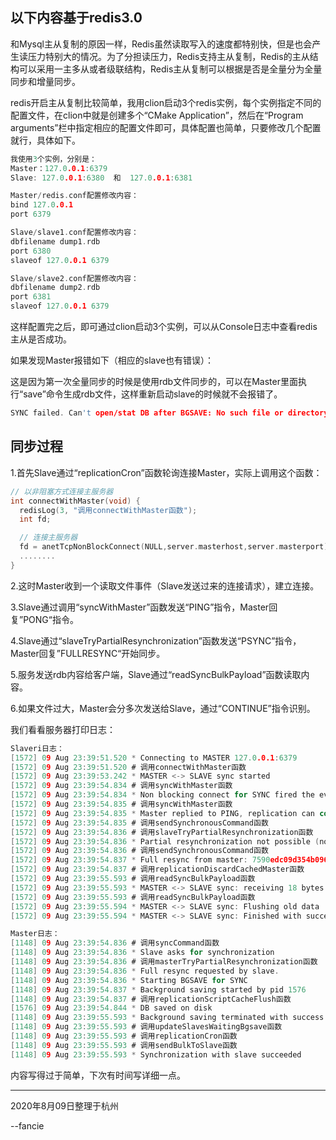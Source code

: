 以下内容基于redis3.0
----------------------------------------------
和Mysql主从复制的原因一样，Redis虽然读取写入的速度都特别快，但是也会产生读压力特别大的情况。为了分担读压力，Redis支持主从复制，Redis的主从结构可以采用一主多从或者级联结构，Redis主从复制可以根据是否是全量分为全量同步和增量同步。

redis开启主从复制比较简单，我用clion启动3个redis实例，每个实例指定不同的配置文件，在clion中就是创建多个“CMake Application”，然后在“Program arguments”栏中指定相应的配置文件即可，具体配置也简单，只要修改几个配置就行，具体如下。
```c
我使用3个实例，分别是：
Master：127.0.0.1:6379
Slave: 127.0.0.1:6380  和  127.0.0.1:6381

Master/redis.conf配置修改内容：
bind 127.0.0.1
port 6379

Slave/slave1.conf配置修改内容：
dbfilename dump1.rdb
port 6380
slaveof 127.0.0.1 6379

Slave/slave2.conf配置修改内容：
dbfilename dump2.rdb
port 6381
slaveof 127.0.0.1 6379
```
这样配置完之后，即可通过clion启动3个实例，可以从Console日志中查看redis主从是否成功。

如果发现Master报错如下（相应的slave也有错误）：

这是因为第一次全量同步的时候是使用rdb文件同步的，可以在Master里面执行“save”命令生成rdb文件，这样重新启动slave的时候就不会报错了。
```c
SYNC failed. Can't open/stat DB after BGSAVE: No such file or directory
```
同步过程
---------
1.首先Slave通过“replicationCron”函数轮询连接Master，实际上调用这个函数：
```c
// 以非阻塞方式连接主服务器
int connectWithMaster(void) {
  redisLog(3, "调用connectWithMaster函数");
  int fd;

  // 连接主服务器
  fd = anetTcpNonBlockConnect(NULL,server.masterhost,server.masterport);
  ........
}
```
2.这时Master收到一个读取文件事件（Slave发送过来的连接请求），建立连接。

3.Slave通过调用“syncWithMaster”函数发送“PING”指令，Master回复”PONG“指令。

4.Slave通过“slaveTryPartialResynchronization”函数发送“PSYNC”指令，Master回复”FULLRESYNC“开始同步。

5.服务发送rdb内容给客户端，Slave通过“readSyncBulkPayload”函数读取内容。

6.如果文件过大，Master会分多次发送给Slave，通过“CONTINUE”指令识别。

我们看看服务器打印日志：
```c
Slaveri日志：
[1572] 09 Aug 23:39:51.520 * Connecting to MASTER 127.0.0.1:6379
[1572] 09 Aug 23:39:51.520 # 调用connectWithMaster函数
[1572] 09 Aug 23:39:53.242 * MASTER <-> SLAVE sync started
[1572] 09 Aug 23:39:54.834 # 调用syncWithMaster函数
[1572] 09 Aug 23:39:54.834 * Non blocking connect for SYNC fired the event.
[1572] 09 Aug 23:39:54.835 # 调用syncWithMaster函数
[1572] 09 Aug 23:39:54.835 * Master replied to PING, replication can continue...
[1572] 09 Aug 23:39:54.835 # 调用sendSynchronousCommand函数
[1572] 09 Aug 23:39:54.836 # 调用slaveTryPartialResynchronization函数
[1572] 09 Aug 23:39:54.836 * Partial resynchronization not possible (no cached master)
[1572] 09 Aug 23:39:54.836 # 调用sendSynchronousCommand函数
[1572] 09 Aug 23:39:54.837 * Full resync from master: 7590edc09d354b09697b2231ed4a525ab18a5af0:2269
[1572] 09 Aug 23:39:54.837 # 调用replicationDiscardCachedMaster函数
[1572] 09 Aug 23:39:55.593 # 调用readSyncBulkPayload函数
[1572] 09 Aug 23:39:55.593 * MASTER <-> SLAVE sync: receiving 18 bytes from master
[1572] 09 Aug 23:39:55.593 # 调用readSyncBulkPayload函数
[1572] 09 Aug 23:39:55.594 * MASTER <-> SLAVE sync: Flushing old data
[1572] 09 Aug 23:39:55.594 * MASTER <-> SLAVE sync: Finished with success

Master日志：
[1148] 09 Aug 23:39:54.836 # 调用syncCommand函数
[1148] 09 Aug 23:39:54.836 * Slave asks for synchronization
[1148] 09 Aug 23:39:54.836 # 调用masterTryPartialResynchronization函数
[1148] 09 Aug 23:39:54.836 * Full resync requested by slave.
[1148] 09 Aug 23:39:54.836 * Starting BGSAVE for SYNC
[1148] 09 Aug 23:39:54.837 * Background saving started by pid 1576
[1148] 09 Aug 23:39:54.837 # 调用replicationScriptCacheFlush函数
[1576] 09 Aug 23:39:54.844 * DB saved on disk
[1148] 09 Aug 23:39:55.593 * Background saving terminated with success
[1148] 09 Aug 23:39:55.593 # 调用updateSlavesWaitingBgsave函数
[1148] 09 Aug 23:39:55.593 # 调用replicationCron函数
[1148] 09 Aug 23:39:55.593 # 调用sendBulkToSlave函数
[1148] 09 Aug 23:39:55.593 * Synchronization with slave succeeded
```

内容写得过于简单，下次有时间写详细一点。

-------------------------------------------------------------
2020年8月09日整理于杭州

--fancie
